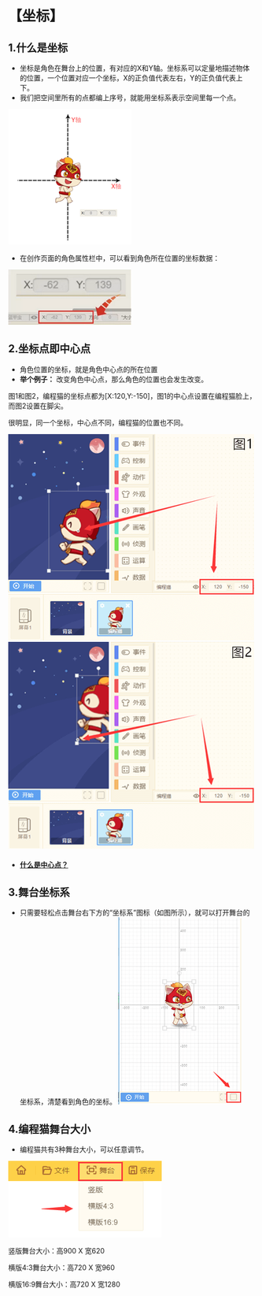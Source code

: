 # 【坐标】
## 1.什么是坐标
* 坐标是角色在舞台上的位置，有对应的X和Y轴。坐标系可以定量地描述物体的位置，一个位置对应一个坐标，X的正负值代表左右，Y的正负值代表上下。
* 我们把空间里所有的点都编上序号，就能用坐标系表示空间里每一个点。

![](./assets/坐标/坐标1.png)

* 在创作页面的角色属性栏中，可以看到角色所在位置的坐标数据：

![](./assets/坐标/坐标2.png)

## 2.坐标点即中心点 
* 角色位置的坐标，就是角色中心点的所在位置
* **举个例子：** 
改变角色中心点，那么角色的位置也会发生改变。

图1和图2，编程猫的坐标点都为[X:120,Y:-150]，图1的中心点设置在编程猫脸上，而图2设置在脚尖。

很明显，同一个坐标，中心点不同，编程猫的位置也不同。

![](./assets/坐标和中心点.png)
![](./assets/坐标和中心点2.png)

* #### [什么是中心点？](./bian-cheng-xiao-ji-qiao/zhong-xin-dian.md)

## 3.舞台坐标系
* 只需要轻松点击舞台右下方的“坐标系”图标（如图所示），就可以打开舞台的坐标系，清楚看到角色的坐标。
![](./assets/坐标系.png)

## 4.编程猫舞台大小
* 编程猫共有3种舞台大小，可以任意调节。

 ![](./assets/舞台大小.png)

  竖版舞台大小：高900 X 宽620 
  
  横版4:3舞台大小：高720 X 宽960

  横版16:9舞台大小：高720 X 宽1280